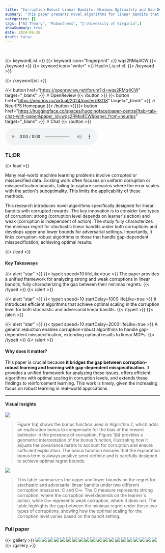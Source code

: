 ```yaml
---
title: "Corruption-Robust Linear Bandits: Minimax Optimality and Gap-Dependent Misspecification"
summary: "This paper presents novel algorithms for linear bandits that are robust to corrupted rewards, achieving minimax optimality and optimal scaling for gap-dependent misspecification, extending to reinforc..."
categories: []
tags: ["AI Theory", "Robustness", "🏢 University of Virginia",]
showSummary: true
date: 2024-09-26
draft: false
---
```


<br>

{{< keywordList >}}
{{< keyword icon="fingerprint" >}} wqs2RMq4CW {{< /keyword >}}
{{< keyword icon="writer" >}} Haolin Liu et el. {{< /keyword >}}
 
{{< /keywordList >}}

{{< button href="https://openreview.net/forum?id=wqs2RMq4CW" target="_blank" >}}
↗ OpenReview
{{< /button >}}
{{< button href="https://neurips.cc/virtual/2024/poster/93118" target="_blank" >}}
↗ NeurIPS Homepage
{{< /button >}}{{< button href="https://huggingface.co/spaces/huggingface/paper-central?tab=tab-chat-with-paper&paper_id=wqs2RMq4CW&paper_from=neurips" target="_blank" >}}
↗ Chat
{{< /button >}}



<audio controls>
    <source src="https://ai-paper-reviewer.com/wqs2RMq4CW/podcast.wav" type="audio/wav">
    Your browser does not support the audio element.
</audio>


### TL;DR


{{< lead >}}

Many real-world machine learning problems involve corrupted or misspecified data.  Existing work often focuses on uniform corruption or misspecification bounds, failing to capture scenarios where the error scales with the action's suboptimality.  This limits the applicability of these methods.

This research introduces novel algorithms specifically designed for linear bandits with corrupted rewards. The key innovation is to consider two types of corruption: strong (corruption level depends on learner's action) and weak (corruption is independent of action).  The study fully characterizes the minimax regret for stochastic linear bandits under both corruptions and develops upper and lower bounds for adversarial settings. Importantly, it links corruption-robust algorithms to those that handle gap-dependent misspecification, achieving optimal results.

{{< /lead >}}


#### Key Takeaways

{{< alert "star" >}}
{{< typeit speed=10 lifeLike=true >}} The paper provides a unified framework for analyzing strong and weak corruptions in linear bandits, fully characterizing the gap between their minimax regrets. {{< /typeit >}}
{{< /alert >}}

{{< alert "star" >}}
{{< typeit speed=10 startDelay=1000 lifeLike=true >}} It introduces efficient algorithms that achieve optimal scaling in the corruption level for both stochastic and adversarial linear bandits. {{< /typeit >}}
{{< /alert >}}

{{< alert "star" >}}
{{< typeit speed=10 startDelay=2000 lifeLike=true >}} A general reduction enables corruption-robust algorithms to handle gap-dependent misspecification, extending optimal results to linear MDPs. {{< /typeit >}}
{{< /alert >}}

#### Why does it matter?
This paper is crucial because **it bridges the gap between corruption-robust learning and learning with gap-dependent misspecification.**  It provides a unified framework for analyzing these issues, offers efficient algorithms with optimal scaling in corruption levels, and extends these findings to reinforcement learning.  This work is timely, given the increasing focus on robust learning in real-world applications.

------
#### Visual Insights



![](https://ai-paper-reviewer.com/wqs2RMq4CW/figures_5_1.jpg)

> Figure 1(a) shows the bonus function used in Algorithm 2, which adds an exploration bonus to compensate for the bias of the reward estimator in the presence of corruption.  Figure 1(b) provides a geometric interpretation of the bonus function, illustrating how it adjusts the covariance matrix to account for corruption and ensure sufficient exploration. The bonus function ensures that the exploration bonus term is always positive semi-definite and is carefully designed to achieve optimal regret bounds.





![](https://ai-paper-reviewer.com/wqs2RMq4CW/tables_3_1.jpg)

> This table summarizes the upper and lower bounds on the regret for stochastic and adversarial linear bandits under two different corruption measures: C and C∞.  The C measure represents strong corruption, where the corruption level depends on the learner's action, while C∞ represents weak corruption, where it does not. The table highlights the gap between the minimax regret under these two types of corruptions, showing how the optimal scaling for the corruption level varies based on the bandit setting.





### Full paper

{{< gallery >}}
<img src="https://ai-paper-reviewer.com/wqs2RMq4CW/1.png" class="grid-w50 md:grid-w33 xl:grid-w25" />
<img src="https://ai-paper-reviewer.com/wqs2RMq4CW/2.png" class="grid-w50 md:grid-w33 xl:grid-w25" />
<img src="https://ai-paper-reviewer.com/wqs2RMq4CW/3.png" class="grid-w50 md:grid-w33 xl:grid-w25" />
<img src="https://ai-paper-reviewer.com/wqs2RMq4CW/4.png" class="grid-w50 md:grid-w33 xl:grid-w25" />
<img src="https://ai-paper-reviewer.com/wqs2RMq4CW/5.png" class="grid-w50 md:grid-w33 xl:grid-w25" />
<img src="https://ai-paper-reviewer.com/wqs2RMq4CW/6.png" class="grid-w50 md:grid-w33 xl:grid-w25" />
<img src="https://ai-paper-reviewer.com/wqs2RMq4CW/7.png" class="grid-w50 md:grid-w33 xl:grid-w25" />
<img src="https://ai-paper-reviewer.com/wqs2RMq4CW/8.png" class="grid-w50 md:grid-w33 xl:grid-w25" />
<img src="https://ai-paper-reviewer.com/wqs2RMq4CW/9.png" class="grid-w50 md:grid-w33 xl:grid-w25" />
<img src="https://ai-paper-reviewer.com/wqs2RMq4CW/10.png" class="grid-w50 md:grid-w33 xl:grid-w25" />
<img src="https://ai-paper-reviewer.com/wqs2RMq4CW/11.png" class="grid-w50 md:grid-w33 xl:grid-w25" />
<img src="https://ai-paper-reviewer.com/wqs2RMq4CW/12.png" class="grid-w50 md:grid-w33 xl:grid-w25" />
<img src="https://ai-paper-reviewer.com/wqs2RMq4CW/13.png" class="grid-w50 md:grid-w33 xl:grid-w25" />
<img src="https://ai-paper-reviewer.com/wqs2RMq4CW/14.png" class="grid-w50 md:grid-w33 xl:grid-w25" />
<img src="https://ai-paper-reviewer.com/wqs2RMq4CW/15.png" class="grid-w50 md:grid-w33 xl:grid-w25" />
<img src="https://ai-paper-reviewer.com/wqs2RMq4CW/16.png" class="grid-w50 md:grid-w33 xl:grid-w25" />
<img src="https://ai-paper-reviewer.com/wqs2RMq4CW/17.png" class="grid-w50 md:grid-w33 xl:grid-w25" />
<img src="https://ai-paper-reviewer.com/wqs2RMq4CW/18.png" class="grid-w50 md:grid-w33 xl:grid-w25" />
<img src="https://ai-paper-reviewer.com/wqs2RMq4CW/19.png" class="grid-w50 md:grid-w33 xl:grid-w25" />
<img src="https://ai-paper-reviewer.com/wqs2RMq4CW/20.png" class="grid-w50 md:grid-w33 xl:grid-w25" />
{{< /gallery >}}